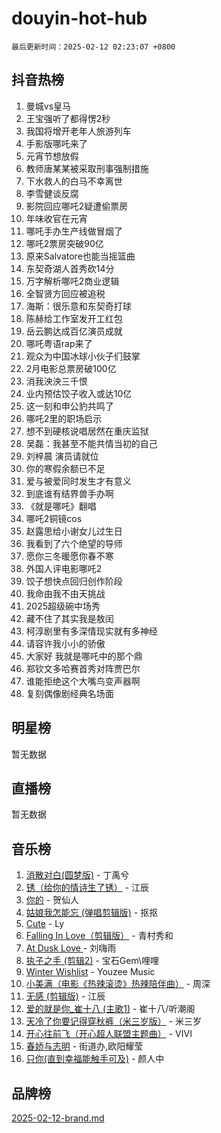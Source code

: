 # douyin-hot-hub

`最后更新时间：2025-02-12 02:23:07 +0800`

## 抖音热榜

1. 曼城vs皇马
1. 王宝强听了都得愣2秒
1. 我国将增开老年人旅游列车
1. 手影版哪吒来了
1. 元宵节想放假
1. 教师唐某某被采取刑事强制措施
1. 下水救人的白马不幸离世
1. 李雪健谈反腐
1. 影院回应哪吒2疑遭偷票房
1. 年味收官在元宵
1. 哪吒手办生产线做冒烟了
1. 哪吒2票房突破90亿
1. 原来Salvatore也能当摇篮曲
1. 东契奇湖人首秀砍14分
1. 万字解析哪吒2商业逻辑
1. 全智贤方回应被追税
1. 海斯：很乐意和东契奇打球
1. 陈赫给工作室发开工红包
1. 岳云鹏达成百亿演员成就
1. 哪吒粤语rap来了
1. 观众为中国冰球小伙子们鼓掌
1. 2月电影总票房破100亿
1. 消我泱泱三千恨
1. 业内预估饺子收入或达10亿
1. 这一刻和申公豹共鸣了
1. 哪吒2里的职场启示
1. 想不到硬核说唱居然在重庆监狱
1. 吴磊：我甚至不能共情当初的自己
1. 刘梓晨 演员请就位
1. 你的寒假余额已不足
1. 爱与被爱同时发生才有意义
1. 到底谁有结界兽手办啊
1. 《就是哪吒》翻唱
1. 哪吒2铜镜cos
1. 赵露思给小谢女儿过生日
1. 我看到了六个绝望的导师
1. 愿你三冬暖愿你春不寒
1. 外国人评电影哪吒2
1. 饺子想快点回归创作阶段
1. 我命由我不由天挑战
1. 2025超级碗中场秀
1. 藏不住了其实我是敖闰
1. 柯淳剧里有多深情现实就有多神经
1. 请容许我小小的骄傲
1. 大家好 我就是哪吒中的那个鼎
1. 郑钦文多哈赛首秀对阵贾巴尔
1. 谁能拒绝这个大嘴鸟变声器啊
1. 复刻偶像剧经典名场面

## 明星榜

暂无数据

## 直播榜

暂无数据

## 音乐榜

1. [消散对白(圆梦版)](https://sf6-cdn-tos.douyinstatic.com/obj/tos-cn-ve-2774/og4jB5I5IizzoZVAAAzWgBMAsMDWoArfwBOiFs) - 丁禹兮
1. [锈（给你的情诗生了锈）](https://sf5-hl-cdn-tos.douyinstatic.com/obj/tos-cn-ve-2774/o8a1PBtVqIYbPEGK6e5A4egedVMdm3fCIz6bbE) - 江辰
1. [你的](https://sf5-hl-cdn-tos.douyinstatic.com/obj/tos-cn-ve-2774/oYuIeKf42jB7sEV6B2upMdpYAgfrQWj0FeRegh) - 贺仙人
1. [姑娘我怎能忘 (弹唱剪辑版)](https://sf5-hl-cdn-tos.douyinstatic.com/obj/tos-cn-ve-2774/okamwrBGEMz6illuEofAsMV4yzF5tVWbBiA5AI) - 抠抠
1. [Cute](https://sf5-hl-cdn-tos.douyinstatic.com/obj/tos-cn-ve-2774/o4IbIzHWKAAB4wsS5qMBRiiAlEBGTpQRNfFvuo) - Ly
1. [Falling In Love（剪辑版）](https://sf5-hl-cdn-tos.douyinstatic.com/obj/tos-cn-ve-2774/o8ajpA8zzgBPahbBIO8AcKGBLJezFCRd1wfP9f) - 青村秀和
1. [ At Dusk  Love ](https://sf6-cdn-tos.douyinstatic.com/obj/tos-cn-ve-2774/o8CrpCf5CaYgI4ZrtQgMQAFEfuGqNnRSDQAPBc) - 刘嗨雨
1. [执子之手 (剪辑2)](https://sf5-hl-cdn-tos.douyinstatic.com/obj/tos-cn-ve-2774/oUoZLQjCc31XzqsBnBQUNgeKtYPBcgbFDwtfcu) - 宝石Gem\哩哩
1. [Winter Wishlist](https://sf5-hl-cdn-tos.douyinstatic.com/obj/tos-cn-ve-2774/oIIgUOeamCFCVAzxN6MFRLIBlLGpUqQxeeHrLE) - Youzee Music
1. [小美满（电影《热辣滚烫》热辣陪伴曲）](https://sf5-hl-cdn-tos.douyinstatic.com/obj/tos-cn-ve-2774/o0GAn2lSgfZIDUgtevCGDQYnFg4CwnrBaxbTZL) - 周深
1. [无感 (剪辑版)](https://sf3-cdn-tos.douyinstatic.com/obj/tos-cn-ve-2774/o0eIsUzJBDlQaQFC5OFlgbMEZC1TFYBftOBn6p) - 江辰
1. [爱的就是你_崔十八 (主歌1)](https://sf5-hl-cdn-tos.douyinstatic.com/obj/tos-cn-ve-2774/oI5BO5DhFZ6UTcNCnZaOCBLtZ7WIMQGfgnXf5E) - 崔十八/听潮阁
1. [天冷了你要记得穿秋裤（米三岁版）](https://sf5-hl-cdn-tos.douyinstatic.com/obj/tos-cn-ve-2774/oQlIwVIDWiZ6BQilAorS7MA0AgCkQDvcZAdm1) - 米三岁
1. [开心往前飞（开心超人联盟主题曲）](https://sf5-hl-cdn-tos.douyinstatic.com/obj/tos-cn-ve-2774/9d8fb7c82cf1421fb93a9fe925275e0a) - VIVI
1. [春娇与志明](https://sf5-hl-cdn-tos.douyinstatic.com/obj/tos-cn-ve-2774/e530d8fceb7044b39707d7f9ff54add1) - 街道办,欧阳耀莹
1. [只你(直到幸福能触手可及)](https://sf5-hl-cdn-tos.douyinstatic.com/obj/tos-cn-ve-2774/o0lBkRDzFTeaVSUz3ZZSCBVtZ5DIMQGfgmEAuE) - 颜人中

## 品牌榜

[2025-02-12-brand.md](2025-02-12-brand.md)
